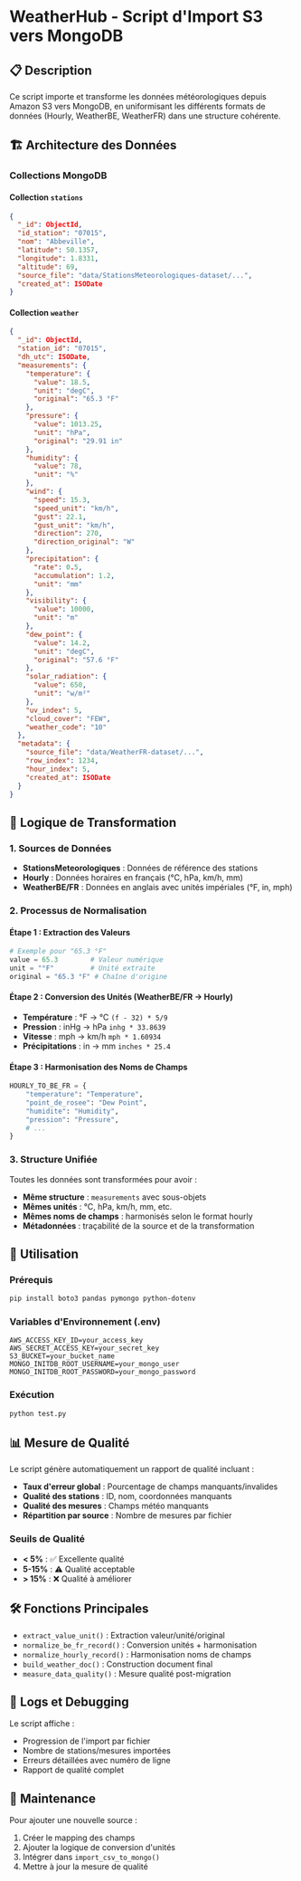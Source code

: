 # WeatherHub - Script d'Import S3 vers MongoDB

## 📋 Description

Ce script importe et transforme les données météorologiques depuis Amazon S3 vers MongoDB, en uniformisant les différents formats de données (Hourly, WeatherBE, WeatherFR) dans une structure cohérente.

## 🏗️ Architecture des Données

### Collections MongoDB

#### Collection `stations`
```json
{
  "_id": ObjectId,
  "id_station": "07015",
  "nom": "Abbeville",
  "latitude": 50.1357,
  "longitude": 1.8331,
  "altitude": 69,
  "source_file": "data/StationsMeteorologiques-dataset/...",
  "created_at": ISODate
}
```

#### Collection `weather`
```json
{
  "_id": ObjectId,
  "station_id": "07015",
  "dh_utc": ISODate,
  "measurements": {
    "temperature": {
      "value": 18.5,
      "unit": "degC",
      "original": "65.3 °F"
    },
    "pressure": {
      "value": 1013.25,
      "unit": "hPa",
      "original": "29.91 in"
    },
    "humidity": {
      "value": 78,
      "unit": "%"
    },
    "wind": {
      "speed": 15.3,
      "speed_unit": "km/h",
      "gust": 22.1,
      "gust_unit": "km/h",
      "direction": 270,
      "direction_original": "W"
    },
    "precipitation": {
      "rate": 0.5,
      "accumulation": 1.2,
      "unit": "mm"
    },
    "visibility": {
      "value": 10000,
      "unit": "m"
    },
    "dew_point": {
      "value": 14.2,
      "unit": "degC",
      "original": "57.6 °F"
    },
    "solar_radiation": {
      "value": 650,
      "unit": "w/m²"
    },
    "uv_index": 5,
    "cloud_cover": "FEW",
    "weather_code": "10"
  },
  "metadata": {
    "source_file": "data/WeatherFR-dataset/...",
    "row_index": 1234,
    "hour_index": 5,
    "created_at": ISODate
  }
}
```

## 🔄 Logique de Transformation

### 1. Sources de Données

- **StationsMeteorologiques** : Données de référence des stations
- **Hourly** : Données horaires en français (°C, hPa, km/h, mm)
- **WeatherBE/FR** : Données en anglais avec unités impériales (°F, in, mph)

### 2. Processus de Normalisation

#### Étape 1 : Extraction des Valeurs
```python
# Exemple pour "65.3 °F"
value = 65.3        # Valeur numérique
unit = "°F"         # Unité extraite
original = "65.3 °F" # Chaîne d'origine
```

#### Étape 2 : Conversion des Unités (WeatherBE/FR → Hourly)
- **Température** : °F → °C `(f - 32) * 5/9`
- **Pression** : inHg → hPa `inhg * 33.8639`
- **Vitesse** : mph → km/h `mph * 1.60934`
- **Précipitations** : in → mm `inches * 25.4`

#### Étape 3 : Harmonisation des Noms de Champs
```python
HOURLY_TO_BE_FR = {
    "temperature": "Temperature",
    "point_de_rosee": "Dew Point",
    "humidite": "Humidity",
    "pression": "Pressure",
    # ...
}
```

### 3. Structure Unifiée

Toutes les données sont transformées pour avoir :
- **Même structure** : `measurements` avec sous-objets
- **Mêmes unités** : °C, hPa, km/h, mm, etc.
- **Mêmes noms de champs** : harmonisés selon le format hourly
- **Métadonnées** : traçabilité de la source et de la transformation

## 🚀 Utilisation

### Prérequis
```bash
pip install boto3 pandas pymongo python-dotenv
```

### Variables d'Environnement (.env)
```env
AWS_ACCESS_KEY_ID=your_access_key
AWS_SECRET_ACCESS_KEY=your_secret_key
S3_BUCKET=your_bucket_name
MONGO_INITDB_ROOT_USERNAME=your_mongo_user
MONGO_INITDB_ROOT_PASSWORD=your_mongo_password
```

### Exécution
```bash
python test.py
```

## 📊 Mesure de Qualité

Le script génère automatiquement un rapport de qualité incluant :

- **Taux d'erreur global** : Pourcentage de champs manquants/invalides
- **Qualité des stations** : ID, nom, coordonnées manquants
- **Qualité des mesures** : Champs météo manquants
- **Répartition par source** : Nombre de mesures par fichier

### Seuils de Qualité
- **< 5%** : ✅ Excellente qualité
- **5-15%** : ⚠️ Qualité acceptable
- **> 15%** : ❌ Qualité à améliorer

## 🛠️ Fonctions Principales

- `extract_value_unit()` : Extraction valeur/unité/original
- `normalize_be_fr_record()` : Conversion unités + harmonisation
- `normalize_hourly_record()` : Harmonisation noms de champs
- `build_weather_doc()` : Construction document final
- `measure_data_quality()` : Mesure qualité post-migration

## 📝 Logs et Debugging

Le script affiche :
- Progression de l'import par fichier
- Nombre de stations/mesures importées
- Erreurs détaillées avec numéro de ligne
- Rapport de qualité complet

## 🔧 Maintenance

Pour ajouter une nouvelle source :
1. Créer le mapping des champs
2. Ajouter la logique de conversion d'unités
3. Intégrer dans `import_csv_to_mongo()`
4. Mettre à jour la mesure de qualité